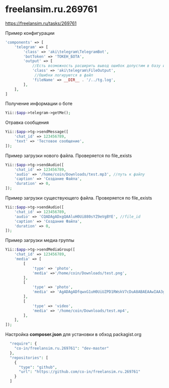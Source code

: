 # freelansim.ru.269761
https://freelansim.ru/tasks/269761


Пример конфигурации
```php
'components' => [
    'telegram' => [
        'class' => 'aki\telegram\TelegramBot',
        'botToken' => 'ТОКЕН_БОТА',
        'output' => [
            //Есть возможность расширить вывод ошибок допустим в базу или на почту
            'class' => 'aki\telegram\FileOutput',
             //Ошибки логируются в файл
            'fileName' => __DIR__ . '/../tg.log',
        ],
    ],
]
```


Получение информации о боте
```php
Yii::$app->telegram->getMe();
```

Отравка сообщения
```php
Yii::$app->tg->sendMessage([
	'chat_id' => 123456789,
	'text' => 'Тестовое сообщение',
]);
```

Пример загрузки нового файла. Проверяется по file_exists
```php
Yii::$app->tg->sendAudio([
	'chat_id' => 123456789,
	'audio' => '/home/coin/Downloads/test.mp3', //путь к файлу
	'caption' => 'Создание Файла',
	'duration' => 0,
]);
```

Пример загрузки существующего файла. Проверяется по file_exists
```php
Yii::$app->tg->sendAudio([
	'chat_id' => 123456789,
	'audio' => 'CQADAgADxgQAAluH0Ui880sYZ9eVgBYE', //file_id
	'caption' => 'Создание Файла',
	'duration' => 0,
]);
```

Пример загрузки медиа группы

```php
Yii::$app->tg->sendMediaGroup([
    'chat_id' => 123456789,
    'media' => [
        [
            'type' => 'photo',
            'media' =>'/home/coin/Downloads/test.png',
        ],
        [
            'type' => 'photo',
            'media' => 'AgADAgADfqwxG1uH0UiUZPD1RWskV7cDuA8ABAEAAwIAA3gAA2C6BAABFgQ',
        ],
        [
            'type' => 'video',
            'media' => '/home/coin/Downloads/test.mp4', 
        ],
    ],
]);
```

Настройка **composer.json** для установки в обход packagist.org
```php
  "require": {
	"co-in/freelansim.ru.269761": "dev-master"
  },
  "repositories": [
	{
	  "type": "github",
	  "url": "https://github.com/co-in/freelansim.ru.269761"
	}
  ]
```
